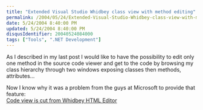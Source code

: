 ```yaml
---
title: "Extended Visual Studio Whidbey class view with method editing"
permalink: /2004/05/24/Extended-Visual-Studio-Whidbey-class-view-with-method-editing/
date: 5/24/2004 8:40:00 PM
updated: 5/24/2004 8:40:00 PM
disqusIdentifier: 20040524084000
tags: ["Tools", ".NET Development"]
---
```

As I described in my last post I would like to have the possibility to edit only one method in the source code viewer and get to the code by browsing my class hierarchy through two windows exposing classes then methods, attributes...

Now I know why it was a problem from the guys at Microsoft to provide that feature:<br>[Code view is cut from Whidbey HTML Editor](http://weblogs.asp.net/MikhailArkhipov/archive/2004/05/24/140114.aspx)
